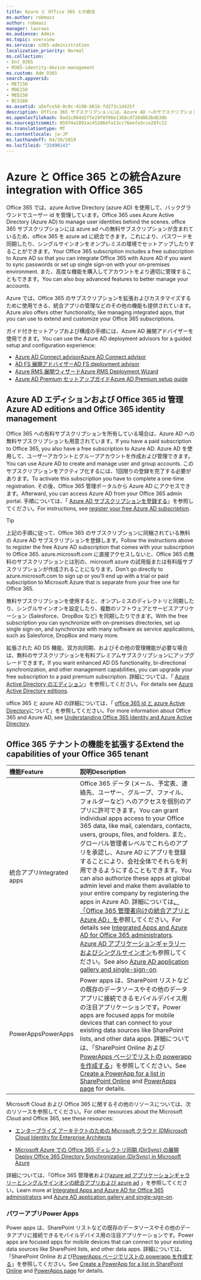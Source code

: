 ```yaml
---
title: Azure と Office 365 との統合
ms.author: robmazz
author: robmazz
manager: laurawi
ms.audience: Admin
ms.topic: overview
ms.service: o365-administration
localization_priority: Normal
ms.collection:
- Ent_O365
- M365-identity-device-management
ms.custom: Adm_O365
search.appverid:
- MET150
- MOE150
- MED150
- BCS160
ms.assetid: a5efce5d-9c9c-4190-b61b-fd273c1d425f
description: Office 365 サブスクリプションには、Azure AD へのサブスクリプションが含まれています。 オンプレミス環境でパスワード同期またはシングルサインオンを行う場合は、Office 365 を Azure AD と統合します。
ms.openlocfilehash: 0ad1c064d2ffe29f0f06e1368cd728d8b3bd630b
ms.sourcegitcommit: 85974a1891ac45286efa13cc76eefa3cce28fc22
ms.translationtype: MT
ms.contentlocale: ja-JP
ms.lasthandoff: 04/30/2019
ms.locfileid: "33490143"
---
```

# <a name="azure-integration-with-office-365"></a><span data-ttu-id="38e7a-104">Azure と Office 365 との統合</span><span class="sxs-lookup"><span data-stu-id="38e7a-104">Azure integration with Office 365</span></span>

<span data-ttu-id="38e7a-105">Office 365 では、azure Active Directory (azure AD) を使用して、バックグラウンドでユーザー id を管理しています。</span><span class="sxs-lookup"><span data-stu-id="38e7a-105">Office 365 uses Azure Active Directory (Azure AD) to manage user identities behind the scenes.</span></span> <span data-ttu-id="38e7a-106">office 365 サブスクリプションには azure ad への無料サブスクリプションが含まれているため、office 365 を azure ad に統合できます。これにより、パスワードを同期したり、シングルサインオンをオンプレミスの環境でセットアップしたりすることができます。</span><span class="sxs-lookup"><span data-stu-id="38e7a-106">Your Office 365 subscription includes a free subscription to Azure AD so that you can integrate Office 365 with Azure AD if you want to sync passwords or set up single sign-on with your on-premises environment.</span></span> <span data-ttu-id="38e7a-107">また、高度な機能を購入してアカウントをより適切に管理することもできます。</span><span class="sxs-lookup"><span data-stu-id="38e7a-107">You can also buy advanced features to better manage your accounts.</span></span>
  
<span data-ttu-id="38e7a-108">Azure では、Office 365 のサブスクリプションを拡張およびカスタマイズするために使用できる、統合アプリの管理などのその他の機能も提供されています。</span><span class="sxs-lookup"><span data-stu-id="38e7a-108">Azure also offers other functionality, like managing integrated apps, that you can use to extend and customize your Office 365 subscriptions.</span></span>
  
<span data-ttu-id="38e7a-109">ガイド付きセットアップおよび構成の手順には、Azure AD 展開アドバイザーを使用できます。</span><span class="sxs-lookup"><span data-stu-id="38e7a-109">You can use the Azure AD deployment advisors for a guided setup and configuration experience:</span></span>
 - [<span data-ttu-id="38e7a-110">Azure AD Connect advisor</span><span class="sxs-lookup"><span data-stu-id="38e7a-110">Azure AD Connect advisor</span></span>](https://aka.ms/aadconnectpwsync)
 - [<span data-ttu-id="38e7a-111">AD FS 展開アドバイザー</span><span class="sxs-lookup"><span data-stu-id="38e7a-111">AD FS deployment advisor</span></span>](https://aka.ms/adfsguidance)
 - [<span data-ttu-id="38e7a-112">Azure RMS 展開ウィザード</span><span class="sxs-lookup"><span data-stu-id="38e7a-112">Azure RMS Deployment Wizard</span></span>](https://aka.ms/azuremsguidance)
 - [<span data-ttu-id="38e7a-113">Azure AD Premium セットアップガイド</span><span class="sxs-lookup"><span data-stu-id="38e7a-113">Azure AD Premium setup guide</span></span>](https://aka.ms/aadpguidance)
  
## <a name="azure-ad-editions-and-office-365-identity-management"></a><span data-ttu-id="38e7a-114">Azure AD エディションおよび Office 365 id 管理</span><span class="sxs-lookup"><span data-stu-id="38e7a-114">Azure AD editions and Office 365 identity management</span></span>

<span data-ttu-id="38e7a-115">Office 365 への有料サブスクリプションを所有している場合は、Azure AD への無料サブスクリプションも用意されています。</span><span class="sxs-lookup"><span data-stu-id="38e7a-115">If you have a paid subscription to Office 365, you also have a free subscription to Azure AD.</span></span> <span data-ttu-id="38e7a-116">Azure AD を使用して、ユーザーアカウントとグループアカウントを作成および管理できます。</span><span class="sxs-lookup"><span data-stu-id="38e7a-116">You can use Azure AD to create and manage user and group accounts.</span></span> <span data-ttu-id="38e7a-117">このサブスクリプションをアクティブ化するには、1回限りの登録を完了する必要があります。</span><span class="sxs-lookup"><span data-stu-id="38e7a-117">To activate this subscription you have to complete a one-time registration.</span></span> <span data-ttu-id="38e7a-118">その後、Office 365 管理ポータルから Azure AD にアクセスできます。</span><span class="sxs-lookup"><span data-stu-id="38e7a-118">Afterward, you can access Azure AD from your Office 365 admin portal.</span></span> <span data-ttu-id="38e7a-119">手順については、「 [Azure AD サブスクリプションを登録する](https://go.microsoft.com/fwlink/p/?LinkId=617127)」を参照してください。</span><span class="sxs-lookup"><span data-stu-id="38e7a-119">For instructions, see [register your free Azure AD subscription](https://go.microsoft.com/fwlink/p/?LinkId=617127).</span></span> 
  
> [!TIP]
> <span data-ttu-id="38e7a-120">上記の手順に従って、Office 365 のサブスクリプションに同梱されている無料の Azure AD サブスクリプションを登録します。</span><span class="sxs-lookup"><span data-stu-id="38e7a-120">Follow the instructions above to register the free Azure AD subscription that comes with your subscription to Office 365.</span></span> <span data-ttu-id="38e7a-121">azure.microsoft.com に直接アクセスしないと、Office 365 の無料のサブスクリプションとは別の、microsoft azure の試用版または有料版サブスクリプションが作成されることになります。</span><span class="sxs-lookup"><span data-stu-id="38e7a-121">Don't go directly to azure.microsoft.com to sign up or you'll end up with a trial or paid subscription to Microsoft Azure that is separate from your free one for Office 365.</span></span> 
  
<span data-ttu-id="38e7a-122">無料サブスクリプションを使用すると、オンプレミスのディレクトリと同期したり、シングルサインオンを設定したり、複数のソフトウェアとサービスアプリケーション (Salesforce、DropBox など) を同期したりできます。</span><span class="sxs-lookup"><span data-stu-id="38e7a-122">With the free subscription you can synchronize with on-premises directories, set up single sign-on, and synchronize with many software as service applications, such as Salesforce, DropBox and many more.</span></span>
  
<span data-ttu-id="38e7a-123">拡張された AD DS 機能、双方向同期、およびその他の管理機能が必要な場合は、無料のサブスクリプションを有料プレミアムサブスクリプションにアップグレードできます。</span><span class="sxs-lookup"><span data-stu-id="38e7a-123">If you want enhanced AD DS functionality, bi-directional synchronization, and other management capabilities, you can upgrade your free subscription to a paid premium subscription.</span></span> <span data-ttu-id="38e7a-124">詳細については、「 [Azure Active Directory のエディション](https://docs.microsoft.com/azure/active-directory/fundamentals/active-directory-whatis)」を参照してください。</span><span class="sxs-lookup"><span data-stu-id="38e7a-124">For details see [Azure Active Directory editions](https://docs.microsoft.com/azure/active-directory/fundamentals/active-directory-whatis).</span></span>
  
<span data-ttu-id="38e7a-125">office 365 と azure AD の詳細については、「 [office 365 id と azure Active Directory](https://support.office.com/article/06a189e7-5ec6-4af2-94bf-a22ea225a7a9)について」を参照してください。</span><span class="sxs-lookup"><span data-stu-id="38e7a-125">For more information about Office 365 and Azure AD, see [Understanding Office 365 Identity and Azure Active Directory](https://support.office.com/article/06a189e7-5ec6-4af2-94bf-a22ea225a7a9).</span></span>
  
## <a name="extend-the-capabilities-of-your-office-365-tenant"></a><span data-ttu-id="38e7a-126">Office 365 テナントの機能を拡張する</span><span class="sxs-lookup"><span data-stu-id="38e7a-126">Extend the capabilities of your Office 365 tenant</span></span>

|<span data-ttu-id="38e7a-127">**機能**</span><span class="sxs-lookup"><span data-stu-id="38e7a-127">**Feature**</span></span>|<span data-ttu-id="38e7a-128">**説明**</span><span class="sxs-lookup"><span data-stu-id="38e7a-128">**Description**</span></span>|
|:-----|:-----|
|<span data-ttu-id="38e7a-129">統合アプリ</span><span class="sxs-lookup"><span data-stu-id="38e7a-129">Integrated apps</span></span>  <br/> |<span data-ttu-id="38e7a-130">Office 365 データ (メール、予定表、連絡先、ユーザー、グループ、ファイル、フォルダーなど) へのアクセスを個別のアプリに許可できます。</span><span class="sxs-lookup"><span data-stu-id="38e7a-130">You can grant individual apps access to your Office 365 data, like mail, calendars, contacts, users, groups, files, and folders.</span></span> <span data-ttu-id="38e7a-131">また、グローバル管理者レベルでこれらのアプリを承認し、Azure AD にアプリを登録することにより、会社全体でそれらを利用できるようにすることもできます。</span><span class="sxs-lookup"><span data-stu-id="38e7a-131">You can also authorize these apps at global admin level and make them available to your entire company by registering the apps in Azure AD.</span></span> <span data-ttu-id="38e7a-132">詳細については[、「Office 365 管理者向けの統合アプリと Azure AD」を](https://support.office.com/article/cb2250e3-451e-416f-bf4e-363549652c2a)参照してください。</span><span class="sxs-lookup"><span data-stu-id="38e7a-132">For details see [Integrated Apps and Azure AD for Office 365 administrators](https://support.office.com/article/cb2250e3-451e-416f-bf4e-363549652c2a).</span></span>  <br/> <span data-ttu-id="38e7a-133">[Azure AD アプリケーションギャラリーおよびシングルサインオン](https://go.microsoft.com/fwlink/p/?LinkId=698604)も参照してください。</span><span class="sxs-lookup"><span data-stu-id="38e7a-133">See also [Azure AD application gallery and single-sign-on](https://go.microsoft.com/fwlink/p/?LinkId=698604).</span></span>  <br/> |
|<span data-ttu-id="38e7a-134">PowerApps</span><span class="sxs-lookup"><span data-stu-id="38e7a-134">PowerApps</span></span>  <br/> | <span data-ttu-id="38e7a-135">Power apps は、SharePoint リストなどの既存のデータソースやその他のデータアプリに接続できるモバイルデバイス用の注目アプリケーションです。</span><span class="sxs-lookup"><span data-stu-id="38e7a-135">Power apps are focused apps for mobile devices that can connect to your existing data sources like SharePoint lists, and other data apps.</span></span> <span data-ttu-id="38e7a-136">詳細については、「SharePoint Online および[PowerApps ページ](https://powerapps.microsoft.com/)[でリストの powerapp を作成する](https://support.office.com/article/9338b2d2-67ac-4b81-8e67-97da27e5e9ab)」を参照してください。</span><span class="sxs-lookup"><span data-stu-id="38e7a-136">See [Create a PowerApp for a list in SharePoint Online](https://support.office.com/article/9338b2d2-67ac-4b81-8e67-97da27e5e9ab) and [PowerApps page](https://powerapps.microsoft.com/) for details.</span></span>  <br/> |
   
<span data-ttu-id="38e7a-137">Microsoft Cloud および Office 365 に関するその他のリソースについては、次のリソースを参照してください。</span><span class="sxs-lookup"><span data-stu-id="38e7a-137">For other resources about the Microsoft Cloud and Office 365, see these resources:</span></span>
  
- [<span data-ttu-id="38e7a-138">エンタープライズ アーキテクトのための Microsoft クラウド ID</span><span class="sxs-lookup"><span data-stu-id="38e7a-138">Microsoft Cloud Identity for Enterprise Architects</span></span>](https://go.microsoft.com/fwlink/p/?LinkId=524586)
    
- [<span data-ttu-id="38e7a-139">Microsoft Azure での Office 365 ディレクトリ同期 (DirSync) の展開</span><span class="sxs-lookup"><span data-stu-id="38e7a-139">Deploy Office 365 Directory Synchronization (DirSync) in Microsoft Azure</span></span>](https://go.microsoft.com/fwlink/p/?LinkId=517887)
    

<span data-ttu-id="38e7a-140">詳細については、「Office 365 管理者および[azure ad アプリケーションギャラリーとシングルサインオン](https://docs.microsoft.com/azure/active-directory/manage-apps/what-is-single-sign-on)[の統合アプリおよび azure ad](integrated-apps-and-azure-ads.md) 」を参照してください。</span><span class="sxs-lookup"><span data-stu-id="38e7a-140">Learn more at [Integrated Apps and Azure AD for Office 365 administrators](integrated-apps-and-azure-ads.md) and [Azure AD application gallery and single-sign-on](https://docs.microsoft.com/azure/active-directory/manage-apps/what-is-single-sign-on).</span></span>

### <a name="power-apps"></a><span data-ttu-id="38e7a-141">パワーアプリ</span><span class="sxs-lookup"><span data-stu-id="38e7a-141">Power Apps</span></span>
<span data-ttu-id="38e7a-142">Power apps は、SharePoint リストなどの既存のデータソースやその他のデータアプリに接続できるモバイルデバイス用の注目アプリケーションです。</span><span class="sxs-lookup"><span data-stu-id="38e7a-142">Power apps are focused apps for mobile devices that can connect to your existing data sources like SharePoint lists, and other data apps.</span></span> <span data-ttu-id="38e7a-143">詳細については、「SharePoint Online および[PowerApps ページ](https://powerapps.microsoft.com/)[でリストの powerapp を作成する](https://support.office.com/article/9338b2d2-67ac-4b81-8e67-97da27e5e9ab)」を参照してください。</span><span class="sxs-lookup"><span data-stu-id="38e7a-143">See [Create a PowerApp for a list in SharePoint Online](https://support.office.com/article/9338b2d2-67ac-4b81-8e67-97da27e5e9ab) and [PowerApps page](https://powerapps.microsoft.com/) for details.</span></span>